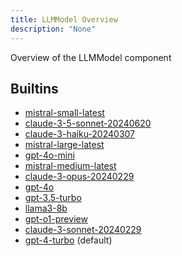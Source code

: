 ```yaml
---
title: LLMModel Overview
description: "None"
---
```

Overview of the LLMModel component
## Builtins
* [mistral-small-latest](/docs/components/mistral-small-latest/mistral-small-latest/)
* [claude-3-5-sonnet-20240620](/docs/components/claude-3-5-sonnet-20240620/claude-3-5-sonnet-20240620/)
* [claude-3-haiku-20240307](/docs/components/claude-3-haiku-20240307/claude-3-haiku-20240307/)
* [mistral-large-latest](/docs/components/mistral-large-latest/mistral-large-latest/)
* [gpt-4o-mini](/docs/components/gpt-4o-mini/gpt-4o-mini/)
* [mistral-medium-latest](/docs/components/mistral-medium-latest/mistral-medium-latest/)
* [claude-3-opus-20240229](/docs/components/claude-3-opus-20240229/claude-3-opus-20240229/)
* [gpt-4o](/docs/components/gpt-4o/gpt-4o/)
* [gpt-3.5-turbo](/docs/components/gpt-3_5-turbo/gpt-3_5-turbo/)
* [llama3-8b](/docs/components/llama3-8b/llama3-8b/)
* [gpt-o1-preview](/docs/components/gpt-o1-preview/gpt-o1-preview/)
* [claude-3-sonnet-20240229](/docs/components/claude-3-sonnet-20240229/claude-3-sonnet-20240229/)
* [gpt-4-turbo](/docs/components/gpt-4-turbo/gpt-4-turbo/) (default)